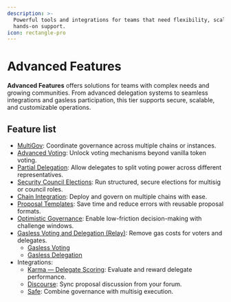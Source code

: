 ```yaml
---
description: >-
  Powerful tools and integrations for teams that need flexibility, scale, and
  hands-on support.
icon: rectangle-pro
---
```


# Advanced Features

**Advanced Features** offers solutions for teams with complex needs and growing communities. From advanced delegation systems to seamless integrations and gasless participation, this tier supports secure, scalable, and customizable operations.

## Feature list

* [MultiGov](multigov.md): Coordinate governance across multiple chains or instances.
* [Advanced Voting](advanced-voting/): Unlock voting mechanisms beyond vanilla token voting.
* [Partial Delegation](partial-delegation.md): Allow delegates to split voting power across different representatives.
* [Security Council Elections](security-council-elections/): Run structured, secure elections for multisig or council roles.
* [Chain Integration](chain-integration.md): Deploy and govern on multiple chains with ease.
* [Proposal Templates](proposal-templates.md): Save time and reduce errors with reusable proposal formats.
* [Optimistic Governance](optimistic-governance.md): Enable low-friction decision-making with challenge windows.
* [Gasless Voting and Delegation (Relay)](relay/): Remove gas costs for voters and delegates.
  * [Gasless Voting](relay/gasless-voting.md)
  * [Gasless Delegation](relay/free-delegation.md)
* Integrations:
  * [Karma — Delegate Scoring](integrations/karma-delegate-scoring.md): Evaluate and reward delegate performance.
  * [Discourse](integrations/forum-bot.md): Sync proposal discussion from your forum.
  * [Safe](integrations/safe.md): Combine governance with multisig execution.
